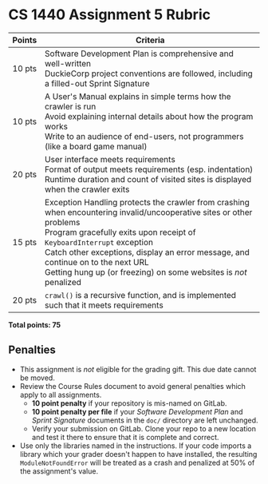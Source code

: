 # CS 1440 Assignment 5 Rubric

| Points | Criteria
|:------:|-----------------------------------------------------------------------------------------------------------
| 10 pts | Software Development Plan is comprehensive and well-written<br/>DuckieCorp project conventions are followed, including a filled-out Sprint Signature
| 10 pts | A User's Manual explains in simple terms how the crawler is run<br/>Avoid explaining internal details about how the program works<br/>Write to an audience of end-users, not programmers (like a board game manual)
| 20 pts | User interface meets requirements<br/>Format of output meets requirements (esp. indentation)<br/>Runtime duration and count of visited sites is displayed when the crawler exits
| 15 pts | Exception Handling protects the crawler from crashing when encountering invalid/uncooperative sites or other problems<br/>Program gracefully exits upon receipt of `KeyboardInterrupt` exception<br/>Catch other exceptions, display an error message, and continue on to the next URL<br/>Getting hung up (or freezing) on some websites is *not* penalized
| 20 pts | `crawl()` is a recursive function, and is implemented such that it meets requirements

**Total points: 75**


## Penalties

*   This assignment is *not* eligible for the grading gift.  This due date cannot be moved.
*   Review the Course Rules document to avoid general penalties which apply to all assignments.
    *   **10 point penalty** if your repository is mis-named on GitLab.
    *   **10 point penalty per file** if your *Software Development Plan* and *Sprint Signature* documents in the `doc/` directory are left unchanged.
    *   Verify your submission on GitLab.  Clone your repo to a new location and test it there to ensure that it is complete and correct.
*   Use only the libraries named in the instructions.  If your code imports a library which your grader doesn't happen to have installed, the resulting `ModuleNotFoundError` will be treated as a crash and penalized at 50% of the assignment's value.
